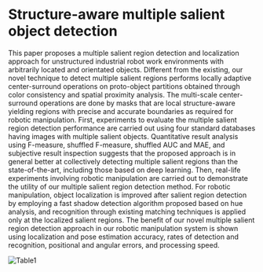 # Structure-aware multiple salient object detection
This paper proposes a multiple salient region detection and localization approach for unstructured industrial robot work environments with arbitrarily located and orientated objects. Different from the existing, our novel technique to detect multiple salient regions performs locally adaptive center-surround operations on proto-object partitions obtained through color consistency and spatial proximity analysis. The multi-scale center-surround operations are done by masks that are local structure-aware yielding regions with precise and accurate boundaries as required for robotic manipulation. First, experiments to evaluate the multiple salient region detection performance are carried out using four standard databases having images with multiple salient objects. Quantitative result analysis using F-measure, shuffled F-measure, shuffled AUC and MAE, and subjective result inspection suggests that the proposed approach is in general better at collectively detecting multiple salient regions than the state-of-the-art, including those based on deep learning. Then, real-life experiments involving robotic manipulation are carried out to demonstrate the utility of our multiple salient region detection method. For robotic manipulation, object localization is improved after salient region detection by employing a fast shadow detection algorithm proposed based on hue analysis, and recognition through existing matching techniques is applied only at the localized salient regions. The benefit of our novel multiple salient region detection approach in our robotic manipulation system is shown using localization and pose estimation accuracy, rates of detection and recognition, positional and angular errors, and processing speed.

![Table1](https://user-images.githubusercontent.com/95354449/144268830-824a8623-1d60-4b86-955b-4ee6becf9b42.JPG)
